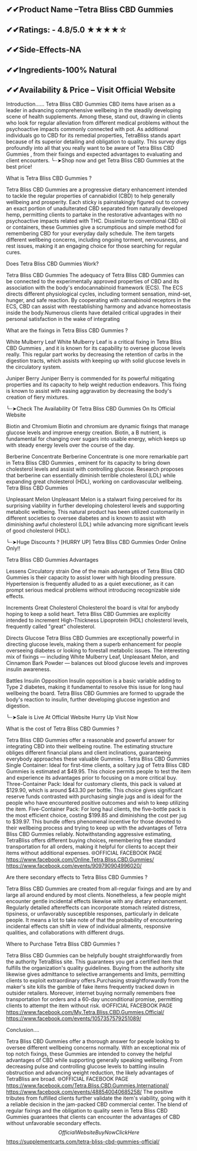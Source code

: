 ## ✔✔Product Name –Tetra Bliss CBD Gummies
## ✔✔Ratings: - 4.8/5.0 ★★★★☆
## ✔✔Side-Effects-NA
## ✔✔Ingredients-100% Natural
## ✔✔Availability & Price – Visit Official Website



Introduction……
Tetra Bliss CBD Gummies  CBD items have arisen as a leader in advancing comprehensive wellbeing in the steadily developing scene of health supplements. Among these, stand out, drawing in clients who look for regular alleviation from different medical problems without the psychoactive impacts commonly connected with pot. As additional individuals go to CBD for its remedial properties, TetraBliss stands apart because of its superior detailing and obligation to quality. This survey digs profoundly into all that you really want to be aware of Tetra Bliss CBD Gummies , from their fixings and expected advantages to evaluating and client encounters.
╰┈➤Shop now and get Tetra Bliss CBD Gummies at the best price!

What is Tetra Bliss CBD Gummies ?

Tetra Bliss CBD Gummies  are a progressive dietary enhancement intended to tackle the regular properties of cannabidiol (CBD) to help generally wellbeing and prosperity. Each sticky is painstakingly figured out to convey an exact portion of unadulterated CBD separated from naturally developed hemp, permitting clients to partake in the restorative advantages with no psychoactive impacts related with THC. Dissimilar to conventional CBD oil or containers, these Gummies  give a scrumptious and simple method for remembering CBD for your everyday daily schedule. The item targets different wellbeing concerns, including ongoing torment, nervousness, and rest issues, making it an engaging choice for those searching for regular cures.

Does Tetra Bliss CBD Gummies  Work?

Tetra Bliss CBD Gummies  The adequacy of Tetra Bliss CBD Gummies  can be connected to the experimentally approved properties of CBD and its association with the body's endocannabinoid framework (ECS). The ECS directs different physiological cycles, including torment sensation, mind-set, hunger, and safe reaction. By cooperating with cannabinoid receptors in the ECS, CBD can assist with reestablishing harmony and advance homeostasis inside the body.Numerous clients have detailed critical upgrades in their personal satisfaction in the wake of integrating 

What are the fixings in Tetra Bliss CBD Gummies ?

White Mulberry Leaf
White Mulberry Leaf is a critical fixing in Tetra Bliss CBD Gummies , and it is known for its capability to oversee glucose levels really. This regular part works by decreasing the retention of carbs in the digestion tracts, which assists with keeping up with solid glucose levels in the circulatory system.

Juniper Berry
Juniper Berry is commended for its powerful mitigating properties and its capacity to help weight reduction endeavors. This fixing is known to assist with easing aggravation by decreasing the body's creation of fiery mixtures.

╰┈➤Check The Availability Of Tetra Bliss CBD Gummies On Its Official Website

Biotin and Chromium
Biotin and chromium are dynamic fixings that manage glucose levels and improve energy creation. Biotin, a B nutrient, is fundamental for changing over sugars into usable energy, which keeps up with steady energy levels over the course of the day.

Berberine Concentrate
Berberine Concentrate is one more remarkable part in Tetra Bliss CBD Gummies , eminent for its capacity to bring down cholesterol levels and assist with controlling glucose. Research proposes that berberine can essentially diminish terrible cholesterol (LDL) while expanding great cholesterol (HDL), working on cardiovascular wellbeing. Tetra Bliss CBD Gummies  

Unpleasant Melon
Unpleasant Melon is a stalwart fixing perceived for its surprising viability in further developing cholesterol levels and supporting metabolic wellbeing. This natural product has been utilized customarily in different societies to oversee diabetes and is known to assist with diminishing awful cholesterol (LDL) while advancing more significant levels of good cholesterol (HDL).

╰┈➤Huge Discounts ? [HURRY UP] Tetra Bliss CBD Gummies Order Online Only!!

Tetra Bliss CBD Gummies  Advantages

Lessens Circulatory strain
One of the main advantages of Tetra Bliss CBD Gummies  is their capacity to assist lower with high blooding pressure. Hypertension is frequently alluded to as a quiet executioner, as it can prompt serious medical problems without introducing recognizable side effects.

Increments Great Cholesterol
Cholesterol the board is vital for anybody hoping to keep a solid heart. Tetra Bliss CBD Gummies  are explicitly intended to increment High-Thickness Lipoprotein (HDL) cholesterol levels, frequently called "great" cholesterol.

Directs Glucose
Tetra Bliss CBD Gummies  are exceptionally powerful in directing glucose levels, making them a superb enhancement for people overseeing diabetes or looking to forestall metabolic issues. The interesting mix of fixings — including White Mulberry Leaf, Unpleasant Melon, and Cinnamon Bark Powder — balances out blood glucose levels and improves insulin awareness.

Battles Insulin Opposition
Insulin opposition is a basic variable adding to Type 2 diabetes, making it fundamental to resolve this issue for long haul wellbeing the board. Tetra Bliss CBD Gummies  are formed to upgrade the body's reaction to insulin, further developing glucose ingestion and digestion.

╰┈➤Sale is Live At Official Website Hurry Up Visit Now

What is the cost of Tetra Bliss CBD Gummies ?

Tetra Bliss CBD Gummies  offer a reasonable and powerful answer for integrating CBD into their wellbeing routine. The estimating structure obliges different financial plans and client inclinations, guaranteeing everybody approaches these valuable Gummies . Tetra Bliss CBD Gummies  
Single Container: Ideal for first-time clients, a solitary jug of Tetra Bliss CBD Gummies  is estimated at $49.95. This choice permits people to test the item and experience its advantages prior to focusing on a more critical buy.
Three-Container Pack: Ideal for customary clients, this pack is valued at $129.90, which is around $43.30 per bottle. This choice gives significant reserve funds contrasted with purchasing single jugs and is ideal for the people who have encountered positive outcomes and wish to keep utilizing the item.
Five-Container Pack: For long haul clients, the five-bottle pack is the most efficient choice, costing $199.85 and diminishing the cost per jug to $39.97. This bundle offers phenomenal incentive for those devoted to their wellbeing process and trying to keep up with the advantages of Tetra Bliss CBD Gummies  reliably.
Notwithstanding aggressive estimating, TetraBliss offers different buying choices, remembering free standard transportation for all orders, making it helpful for clients to accept their items without additional expenses.
🌐OFFICIAL FACEBOOK PAGE
https://www.facebook.com/Online.Tetra.Bliss.CBD.Gummies/
https://www.facebook.com/events/909790904996020/

Are there secondary effects to Tetra Bliss CBD Gummies ?

Tetra Bliss CBD Gummies  are created from all-regular fixings and are by and large all around endured by most clients. Nonetheless, a few people might encounter gentle incidental effects likewise with any dietary enhancement. Regularly detailed aftereffects can incorporate stomach related distress, tipsiness, or unfavorably susceptible responses, particularly in delicate people. It means a lot to take note of that the probability of encountering incidental effects can shift in view of individual ailments, responsive qualities, and collaborations with different drugs.

Where to Purchase Tetra Bliss CBD Gummies ?

Tetra Bliss CBD Gummies  can be helpfully bought straightforwardly from the authority TetraBliss site. This guarantees you get a certified item that fulfills the organization's quality guidelines. Buying from the authority site likewise gives admittance to selective arrangements and limits, permitting clients to exploit extraordinary offers.Purchasing straightforwardly from the maker's site kills the gamble of fake items frequently tracked down in outsider retailers. Moreover, internet buying normally remembers free transportation for orders and a 60-day unconditional promise, permitting clients to attempt the item without risk.
🌐OFFICIAL FACEBOOK PAGE
https://www.facebook.com/My.Tetra.Bliss.CBD.Gummies.Official/
https://www.facebook.com/events/1057357579251089/

Conclusion….

Tetra Bliss CBD Gummies  offer a thorough answer for people looking to oversee different wellbeing concerns normally. With an exceptional mix of top notch fixings, these Gummies  are intended to convey the helpful advantages of CBD while supporting generally speaking wellbeing. From decreasing pulse and controlling glucose levels to battling insulin obstruction and advancing weight reduction, the likely advantages of TetraBliss are broad.
🌐OFFICIAL FACEBOOK PAGE
https://www.facebook.com/Tetra.Bliss.CBD.Gummies.International/
https://www.facebook.com/events/488540040685258/
The positive tributes from fulfilled clients further validate the item's viability, going with it a reliable decision in the jam-packed CBD commercial center. The blend of regular fixings and the obligation to quality seen in Tetra Bliss CBD Gummies  guarantees that clients can encounter the advantages of CBD without unfavorable secondary effects.
$$Official Website Buy Now Click Here$$
https://supplementcarts.com/tetra-bliss-cbd-gummies-official/
